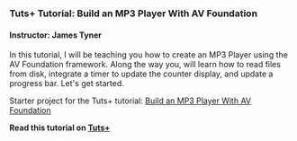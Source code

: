 ### Tuts+ Tutorial: Build an MP3 Player With AV Foundation

#### Instructor: James Tyner

In this tutorial, I will be teaching you how to create an MP3 Player using the AV Foundation framework. Along the way you, will learn how to read files from disk, integrate a timer to update the counter display, and update a progress bar. Let's get started.

Starter project for the Tuts+ tutorial: [Build an MP3 Player With AV Foundation](http://code.tutsplus.com/tutorials/build-an-mp3-player-with-av-foundation--cms-24482)

**Read this tutorial on [Tuts+](https://code.tutsplus.com)**
